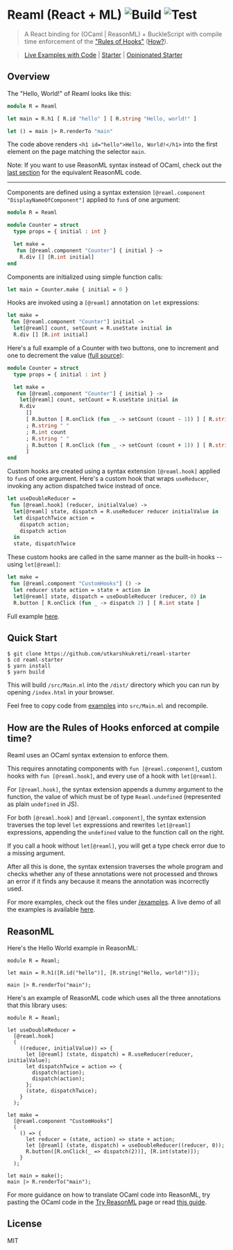 # Reaml (React + ML) ![Build](https://github.com/utkarshkukreti/reaml/workflows/Build/badge.svg) ![Test](https://github.com/utkarshkukreti/reaml/workflows/Test/badge.svg)

> A React binding for (OCaml | ReasonML) + BuckleScript with compile time
> enforcement of the ["Rules of Hooks"](https://reactjs.org/docs/hooks-rules.html)
> ([How?](#how-are-the-rules-of-hooks-enforced-at-compile-time)).

> [Live Examples with Code](https://reaml.netlify.com) |
> [Starter](https://github.com/utkarshkukreti/reaml-starter) |
> [Opinionated Starter](https://github.com/utkarshkukreti/reaml-opinionated-starter)

## Overview

The "Hello, World!" of Reaml looks like this:

```ocaml
module R = Reaml

let main = R.h1 [ R.id "hello" ] [ R.string "Hello, world!" ]

let () = main |> R.renderTo "main"
```

The code above renders `<h1 id="hello">Hello, World!</h1>` into the first
element on the page matching the selector `main`.

Note: If you want to use ReasonML syntax instead of OCaml, check out the
[last section](#reasonml) for the equivalent ReasonML code.

---

Components are defined using a syntax extension
`[@reaml.component "DisplayNameOfComponent"]` applied to `fun`s of one argument:

```ocaml
module R = Reaml

module Counter = struct
  type props = { initial : int }

  let make =
   fun [@reaml.component "Counter"] { initial } ->
    R.div [] [R.int initial]
end
```

Components are initialized using simple function calls:

```ocaml
let main = Counter.make { initial = 0 }
```

Hooks are invoked using a `[@reaml]` annotation on `let` expressions:

```ocaml
let make =
 fun [@reaml.component "Counter"] initial ->
  let[@reaml] count, setCount = R.useState initial in
  R.div [] [R.int initial]
```

Here's a full example of a Counter with two buttons, one to increment and one to
decrement the value ([full source](examples/Counter.ml)):

```ocaml
module Counter = struct
  type props = { initial : int }

  let make =
   fun [@reaml.component "Counter"] { initial } ->
    let[@reaml] count, setCount = R.useState initial in
    R.div
      []
      [ R.button [ R.onClick (fun _ -> setCount (count - 1)) ] [ R.string "-" ]
      ; R.string " "
      ; R.int count
      ; R.string " "
      ; R.button [ R.onClick (fun _ -> setCount (count + 1)) ] [ R.string "+" ]
      ]
end
```

Custom hooks are created using a syntax extension `[@reaml.hook]` applied to
`fun`s of one argument. Here's a custom hook that wraps `useReducer`, invoking
any action dispatched twice instead of once.

```ocaml
let useDoubleReducer =
 fun [@reaml.hook] (reducer, initialValue) ->
  let[@reaml] state, dispatch = R.useReducer reducer initialValue in
  let dispatchTwice action =
    dispatch action;
    dispatch action
  in
  state, dispatchTwice
```

These custom hooks are called in the same manner as the built-in hooks -- using
`let[@reaml]`:

```ocaml
let make =
 fun [@reaml.component "CustomHooks"] () ->
  let reducer state action = state + action in
  let[@reaml] state, dispatch = useDoubleReducer (reducer, 0) in
  R.button [ R.onClick (fun _ -> dispatch 2) ] [ R.int state ]
```

Full example [here](examples/CustomHooks.ml).

## Quick Start

    $ git clone https://github.com/utkarshkukreti/reaml-starter
    $ cd reaml-starter
    $ yarn install
    $ yarn build

This will build `/src/Main.ml` into the `/dist/` directory which you can run by
opening `/index.html` in your browser.

Feel free to copy code from [examples](/examples) into `src/Main.ml` and
recompile.

## How are the Rules of Hooks enforced at compile time?

Reaml uses an OCaml syntax extension to enforce them.

This requires annotating components with `fun [@reaml.component]`,
custom hooks with `fun [@reaml.hook]`, and every use of a hook with
`let[@reaml]`.

For `[@reaml.hook]`, the syntax extension appends a dummy argument to the
function, the value of which must be of type `Reaml.undefined` (represented as
plain `undefined` in JS).

For both `[@reaml.hook]` and `[@reaml.component]`, the syntax extension
traverses the top level `let` expressions and rewrites `let[@reaml]`
expressions, appending the `undefined` value to the function call on the right.

If you call a hook without `let[@reaml]`, you will get a type check error due to
a missing argument.

After all this is done, the syntax extension traverses the whole program and
checks whether any of these annotations were not processed and throws an error
if it finds any because it means the annotation was incorrectly used.

For more examples, check out the files under [/examples](examples).
A live demo of all the examples is available
[here](https://reaml.netlify.com).

## ReasonML

Here's the Hello World example in ReasonML:

```reason
module R = Reaml;

let main = R.h1([R.id("hello")], [R.string("Hello, world!")]);

main |> R.renderTo("main");
```

Here's an example of ReasonML code which uses all the three annotations that
this library uses:

```reason
module R = Reaml;

let useDoubleReducer =
  [@reaml.hook]
  (
    ((reducer, initialValue)) => {
      let [@reaml] (state, dispatch) = R.useReducer(reducer, initialValue);
      let dispatchTwice = action => {
        dispatch(action);
        dispatch(action);
      };
      (state, dispatchTwice);
    }
  );

let make =
  [@reaml.component "CustomHooks"]
  (
    () => {
      let reducer = (state, action) => state + action;
      let [@reaml] (state, dispatch) = useDoubleReducer((reducer, 0));
      R.button([R.onClick(_ => dispatch(2))], [R.int(state)]);
    }
  );

let main = make();
main |> R.renderTo("main");
```

For more guidance on how to translate OCaml code into ReasonML, try pasting the
OCaml code in the [Try ReasonML](https://reasonml.github.io/en/try) page or read
[this guide](https://reasonml.github.io/docs/en/comparison-to-ocaml).

## License

MIT
